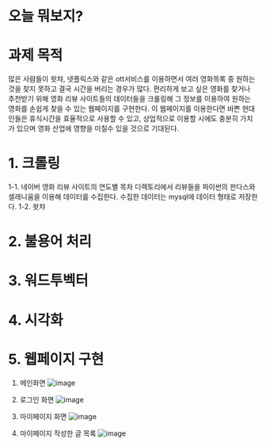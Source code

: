 # 오늘 뭐보지?
# 과제 목적
 많은 사람들이 왓챠, 넷플릭스와 같은 ott서비스를 이용하면서 여러 영화목록 중 원하는 것을 찾지 못하고 결국 시간을 버리는 경우가 많다. 편리하게 보고 싶은 영화를 찾거나 추천받기 위해 영화 리뷰 사이트들의 데이터들을 크롤링해 그 정보를 이용하여 원하는 영화를 손쉽게 찾을 수 있는 웹페이지를 구현한다. 이 웹페이지를 이용한다면 바쁜 현대인들은 휴식시간을 효율적으로 사용할 수 있고, 상업적으로 이용할 시에도 충분히 가치가 있으며 영화 산업에 영향을 미칠수 있을 것으로 기대된다.
 
 # 1. 크롤링
  1-1. 네이버 영화 리뷰 사이트의 연도별 목차 디렉토리에서 리뷰들을 파이썬의 판다스와 셀레니움을 이용해 데이터를 수집한다. 수집한 데이터는 mysql에 데이터 형태로 저장한다. 
  1-2. 왓챠
  
  # 2. 불용어 처리
  
  # 3. 워드투벡터
  
  # 4. 시각화
  
  # 5. 웹페이지 구현
  1. 메인화면
  ![image](https://user-images.githubusercontent.com/43162507/143426223-397ff1a0-2835-4057-9368-e52c7132cd32.png)

 2. 로그인 화면
 ![image](https://user-images.githubusercontent.com/43162507/143426286-89000bcf-3378-4326-bb97-8b9e5456bc4a.png)

 3. 마이페이지 화면
![image](https://user-images.githubusercontent.com/43162507/143426321-d173caf5-2fb9-4d51-8146-323db609c7dd.png)

 4. 마이페이지 작성한 글 목록
 ![image](https://user-images.githubusercontent.com/43162507/143426374-20d73544-0efa-48b1-9ae3-bc647a46f216.png)

